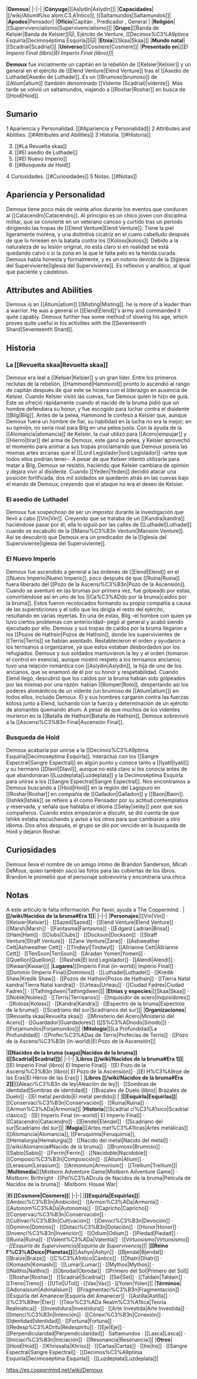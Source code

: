 

|**Demoux**|
|-|-|
|**Cónyuge**|[[Aslydin\|Aslydin]]|
|**Capacidades**|[[/wiki/Atium#Uso alom.C3.A1ntico]], [[Saltamundos\|Saltamundos]]|
|**Apodos**|Pensador|
|**Oficio**|Capitán , Predicador , General |
|**Religión**|[[Supervivencialismo\|Supervivencialismo]]|
|**Grupo**|[[Banda de Kelsier\|Banda de Kelsier]]🐱︎, Ejército de Venture, [[Decimos%C3%A9ptima Esquirla\|Decimoséptima Esquirla]]🐱︎|
|**Etnia**|[[Skaa\|Skaa]]|
|**Mundo natal**|[[Scadrial\|Scadrial]]|
|**Universo**|[[Cosmere\|Cosmere]]|
|**Presentado en**|*[[El Imperio Final (libro)\|El Imperio Final (libro)]]*|

**Demoux** fue inicialmente un capitán en la rebelión de [[Kelsier\|Kelsier]] y un general en el ejército de [[Elend Venture\|Elend Venture]] tras el [[Asedio de Luthadel\|Asedio de Luthadel]]. Es un [[Brumoso\|brumoso]] de [[Atium\|atium]] (también denominado [[Vidente (Scadrial)\|vidente]]. Más tarde se volvió un saltamundos, viajando a [[Roshar\|Roshar]] en busca de [[Hoid\|Hoid]].

## Sumario

1 Apariencia y Personalidad. [[#Apariencia y Personalidad]] 
2 Attributes and Abilities. [[#Attributes and Abilities]] 
3 Historia. [[#Historia]] 

3. [[#La Revuelta skaa]] 
3. [[#El asedio de Luthadel]] 
3. [[#El Nuevo Imperio]] 
3. [[#Busqueda de Hoid]] 


4 Curiosidades. [[#Curiosidades]] 
5 Notas. [[#Notas]] 


## Apariencia y Personalidad
Demoux tiene poco más de veinte años durante los eventos que conducen al [[Catacendro\|Catacendro]]. Al principio es un chico joven con disciplina militar, que se convierte en un veterano canoso y curtido tras un periodo dirigiendo las tropas de [[Elend Venture\|Elend Venture]]. Tiene la piel ligeramente morena, y una distintiva cicatriz en el cuero cabelludo después de que lo hiriesen en la batalla contra los [[Koloss\|koloss]]. Debido a la naturaleza de su lesión original, no esta claro si en realidad se está quedando calvo o si la zona en la que le falta pelo es la herida curada.
Demoux habla honesta y formalmente, y es un notorio devoto de la [[Iglesia del Superviviente\|Iglesia del Superviviente]]. Es reflexivo y analitico, al igual que paciente y cauteloso.

## Attributes and Abilities
Demoux is an [[Atium\|atium]] [[Misting\|Misting]]. he is more of a leader than a warrior. He was a general in [[Elend\|Elend]]'s army and commanded it quite capably.
Demoux further has some method of slowing his age, which proves quite useful in his activities with the [[Seventeenth Shard\|Seventeenth Shard]].

## Historia
### La [[Revuelta skaa\|Revuelta skaa]]
Demoux era leal a [[Kelsier\|Kelsier]] y un gran líder. Entre los primeros reclutas de la rebelión, [[Hammond\|Hammond]] pronto lo ascendió al rango de capitán después de que este se hiciera con el liderazgo en ausencia de Kelsier. Cuando Kelsier visitó las cuevas, fue Demoux quien le hizo de guía. Este se ofreció rápidamente cuando el nacido de la bruma pidió que un hombre defendiera su honor, y fue escogido para luchar contra el disidente [[Bilg\|Bilg]].
Antes de la pelea, Hammond le confesó a Kelsier que, aunque Demoux fuera un hombre de fiar, su habilidad en la lucha no era la mejor; en su opinión, no sería rival para Bilg en una pelea justa. Con la ayuda de la [[Alomancia\|alomancia]] de Kelsier, la cual utilizó para [[Acero\|empujar]] y [[Hierro\|tirar]] del arma de Demoux, este ganó la pelea, y Kelsier aprovechó el momento para animar a sus tropas proclamando que Demoux poseía las mismas artes arcanas que el [[Lord Legislador\|lord Legislador]] –artes que todos ellos podrían tener–. A pesar de que Kelsier intentó utilizarle para matar a Bilg, Demoux se resistió, haciendo que Kelsier cambiara de opinión y dejara vivir al disidente.
Cuando [[Yeden\|Yeden]] decidió atacar una posición fortificada, dos mil soldados se quedaron atrás en las cuevas bajo el mando de Demoux, creyendo que el ataque no era el deseo de Kelsier.

### El asedio de Luthadel
Demoux fue sospechoso de ser un impostor durante la investigación que llevó a cabo [[Vin\|Vin]]. Creyendo que se trataba de un [[Kandra\|kandra]] haciéndose pasar por él, ella lo siguió por las calles de [[Luthadel\|Luthadel]] cuando se escabulló de la [[Mansi%C3%B3n Venture\|Mansión Venture]]. Así se descubrió que Demoux era un predicador de la [[Iglesia del Superviviente\|Iglesia del Superviviente]].

### El Nuevo Imperio
Demoux fue ascendido a general a las órdenes de [[Elend\|Elend]] en el [[Nuevo Imperio\|Nuevo Imperio]], poco después de que [[Ruina\|Ruina]] fuera liberado del [[Pozo de la Ascensi%C3%B3n\|Pozo de la Ascensión]].
Cuando se aventuró en las brumas por primera vez, fue golpeado por estas, convirtiéndose así en uno de los [[Ca%C3%ADdo por la bruma\|caídos por la bruma]]. Estos fueron recolocados formando su propia compañía a causa de las supersticiones y el odio que les dirigía el resto del ejército, resultando en varias reyertas. En una de estas, Bilg –el hombre con quien ya tuvo ciertos problemas con anterioridad– pegó al general y acabó siendo ejecutado por ello.
Demoux y sus tropas de caídos por la bruma llegaron a los [[Pozos de Hathsin\|Pozos de Hathsin]], donde los supervivientes de [[Terris\|Terris]] se habían asentado. Restablecieron el orden y ayudaron a los terrisanos a organizarse, ya que estos estaban desbordados por los refugiados. Demoux y sus soldados mantuvieron la ley y el orden (tomaron el control en esencia), aunque mostró respeto a los terrisanos ancianos; tuvo una relación romántica con [[Aslydin\|Aslydin]], la hija de uno de los ancianos, que se enamoró de él por su honor y respetabilidad.
Cuando Elend llegó, descubrió que los caídos por la bruma habían sido golpeados por las mismas por una razón: habían [[Romper\|Roto]], despertando así los poderes alománticos de un vidente (un brumoso de [[Atium\|atium]]) en todos ellos, incluido Demoux. Él y sus hombres cargaron contra las fuerzas koloss junto a Elend, luchando con la fuerza y determinación de un ejército de alomantes quemando atium. A pesar de que muchos de los videntes murieron en la [[Batalla de Hathsin\|Batalla de Hathsin]], Demoux sobrevivió a la [[Ascensi%C3%B3n Final\|Ascensión Final]].

### Busqueda de Hoid
Demoux acabaría por unirse a la [[Decimos%C3%A9ptima Esquirla\|Decimoséptima Esquirla]]. Interactuó con los [[Sangre Espectral\|Sangre Espectral]] en algún punto y conoce tanto a [[Iyatil\|Iyatil]] y su hermano [[Dlavil\|Dlavil]], aunque no está claro si los conocía antes de que abandonaran [[Luzdeplata\|Luzdeplata]] y la Decimoséptima Esquirla para unirse a los [[Sangre Espectral\|Sangre Espectral]].
Nos encontramos a Demoux buscando a [[Hoid\|Hoid]] en la región del Lagopuro en [[Roshar\|Roshar]] en compañía de [[Galladon\|Galladon]] y [[Baon\|Baon]]. [[Ishikk\|Ishikk]] se refiere a él como Pensador por su actitud contemplativa y reservada, y señala que hablaba el idioma [[Selay\|selay]] peor que sus compañeros. Cuando estos empezaron a discutir, se dió cuenta de que Ishikk estaba escuchando y avisó a los otros para que cambiaran a otro idioma. Dos años después, el grupo se dió por vencido en la busqueda de Hoid y dejaron Roshar.

## Curiosidades
Demoux lleva el nombre de un amigo íntimo de Brandon Sanderson, Micah DeMoux, quien también sacó las fotos para las cubiertas de los libros. Brandon le prometió que el personaje sobreviviría y encontraría una chica.

## Notas

A este artículo le falta información. Por favor, ayuda a The Coppermind .
|**[[/wiki/Nacidos de la bruma#Era 1]]**|
|-|-|
|**Personajes**|[[Vin\|Vin]] · [[Kelsier\|Kelsier]] · [[Sazed\|Sazed]] · [[Elend Venture\|Elend Venture]] · [[Marsh\|Marsh]] · [[Fantasma\|Fantasma]] · [[Edgard Ladrian\|Brisa]] · [[Ham\|Ham]] · [[Clubs\|Clubs]] · [[Dockson\|Dockson]] · [[Straff Venture\|Straff Venture]] · [[Zane Venture\|Zane]] · [[Ashweather Cett\|Ashweather Cett]] · [[Tindwyl\|Tindwyl]] · [[Allrianne Cett\|Allrianne Cett]] · [[TenSoon\|TenSoon]] · [[Aradan Yomen\|Yomen]] · [[Quellion\|Quellion]] · [[Rashek\|El lord Legislador]] · [[Alendi\|Alendi]] · [[Kwaan\|Kwaan]]|
|**Lugares**|[[Imperio Final (in-world)\| Imperio Final]] · [[Dominio (Imperio Final)\|Dominios]] · [[Luthadel\|Luthadel]] · [[Kredik Shaw\|Kredik Shaw]] · [[Pozos de Hathsin\|Pozos de Hathsin]] · [[Tierra Natal kandra\|Tierra Natal kandra]] · [[Urteau\|Urteau]] · [[Ciudad Fadrex\|Ciudad Fadrex]] · [[Tathingdwen\|Tathingdwen]]|
|**Etnias y especies**|[[Skaa\|Skaa]] · [[Noble\|Nobles]] · [[Terris\|Terrisanos]] · [[Inquisidor de acero\|Inquisidores]] · [[Koloss\|Koloss]] · [[Kandra\|Kandra]] · [[Espectro de la bruma\|Espectros de la bruma]] · [[Scadriano del sur\|Scadrianos del sur]]|
|**Organizaciones**|[[Revuelta skaa\|Revuelta skaa]] · [[Ministerio del Acero\|Ministerio del Acero]] · [[Guardador\|Guardadores]] ([[S%C3%ADnodo\|Sínodo]]) · [[Forjamundos\|Forjamundos]]|
|**Mitología**|[[La Profundidad\|La Profundidad]] · [[Profec%C3%ADas de Terris\|Profecías de Terris]] · [[Pozo de la Ascensi%C3%B3n (in-world)\|El Pozo de la Ascensión]]|

|**[[Nacidos de la bruma (saga)\|Nacidos de la bruma]] ([[Scadrial\|Scadrial]])**|
|-|-|
|**Libros [[/wiki/Nacidos de la bruma#Era 1]]**|[[El Imperio Final (libro)\| El Imperio Final]] · [[El Pozo de la Ascensi%C3%B3n (libro)\| El Pozo de la Ascensión]] · [[El H%C3%A9roe de las Eras\|El Héroe de las Eras]] |
|**Libros [[/wiki/Nacidos de la bruma#Era 2]]**|[[Aleaci%C3%B3n de ley\|Aleación de ley]] · [[Sombras de identidad\|Sombras de identidad]] · [[Brazales de Duelo (libro)\| Brazales de Duelo]] · [[El metal perdido\|El metal perdido]]  |
|**[[Esquirla\|Esquirlas]]**|[[Conservaci%C3%B3n\|Conservación]] · [[Ruina\|Ruina]] · [[Armon%C3%ADa\|Armonía]]|
|**Historia**|[[Scadrial cl%C3%A1sico\|Scadrial clásico]] · [[El Imperio Final (in-world)\| El Imperio Final]] · [[Catacendro\|Catacendro]] · [[Elendel\|Elendel]] · [[Scadriano del sur\|Scadriano del sur]]|
|**Magia**|[[Artes met%C3%A1licas\|Artes metálicas]] ([[Alomancia\|Alomancia]], [[Feruquimia\|Feruquimia]], [[Hemalurgia\|Hemalurgia]]) · [[Nacido del metal\|Nacido del metal]] · [[/wiki/Alomancia#Nacido de la bruma]] · [[Brumoso\|Brumoso]] · [[Sabio\|Sabio]] · [[Ferrin\|Ferrin]] · [[Nacidoble\|Nacidoble]] · [[Composici%C3%B3n\|Composición]] · [[Atium\|Atium]] · [[Lerasium\|Lerasium]] · [[Armonium\|Armonium]] · [[Trellium\|Trellium]]|
|**Multimedia**|[[Mistborn Adventure Game\|Mistborn Adventure Game‎‎]] · Mistborn: Birthright · [[Pel%C3%ADcula de Nacidos de la bruma\|Película de Nacidos de la bruma]] · Mistborn: House War|

|**El [[Cosmere\|Cosmere]]**|
|-|-|
|**[[Esquirla\|Esquirlas]]**|[[Ambici%C3%B3n\|Ambición]] · [[Armon%C3%ADa\|Armonía]] · [[Autonom%C3%ADa\|Autonomía]] · [[Capricho\|Capricho]] · [[Conservaci%C3%B3n\|Conservación]] · [[Cultivaci%C3%B3n\|Cultivación]] · [[Devoci%C3%B3n\|Devoción]] · [[Dominio\|Dominio]] · [[Dotaci%C3%B3n\|Dotación]] · [[Honor\|Honor]] · [[Invenci%C3%B3n\|Invención]] · [[Odium\|Odium]] · [[Piedad\|Piedad]] · [[Ruina\|Ruina]] · [[Valent%C3%ADa\|Valentía]] · [[Virtuosismo\|Virtuosismo]] · *[[Esquirla de Supervivencia\|Esquirla de Supervivencia]]*|
|**[[Reino F%C3%ADsico\|Planetas]]**|[[Ashyn\|Ashyn]] · [[Bjendal\|Bjendal]] · [[Braize\|Braize]] · [[C%C3%A1ntico\|Cántico]] · [[Dhatri\|Dhatri]] · [[Komashi\|Komashi]] · [[Lumar\|Lumar]] · [[Mythos\|Mythos]] · [[Nalthis\|Nalthis]] · [[Obrodai\|Obrodai]] · [[Primero del Sol\|Primero del Sol]] · [[Roshar\|Roshar]] · [[Scadrial\|Scadrial]] · [[Sel\|Sel]] · [[Taldain\|Taldain]] · [[Treno\|Treno]] · [[UTol\|UTol]] · [[Vax\|Vax]] · [[Yolen\|Yolen]]|
|**Términos**|[[Adonalsium\|Adonalsium]] · [[Fragmentaci%C3%B3n\|Fragmentación]] · [[Esquirla del Amanecer\|Esquirla del Amanecer]] · [[Astilla\|Astilla]] · [[%C3%89ter\|Éter]] · [[Teor%C3%ADa Realm%C3%A1tica\|Teoría Realmática]] · [[Investidura\|Investidura]] · [[Arte Investida\|Arte Investida]] · [[Intenci%C3%B3n\|Intención]] · [[Conexi%C3%B3n\|Conexión]] · [[Identidad\|Identidad]] · [[Fortuna\|Fortuna]] · [[Redesp%C3%ADritu\|Redespíritu]] · [[Eje\|Eje]] · [[Perpendicularidad\|Perpendicularidad]] · Saltamundos · [[Lasca\|Lasca]] · [[Iniciaci%C3%B3n\|Iniciación]] · [[Resonancia\|Resonancia]]|
|**Otros**|[[Hoid\|Hoid]] · [[Khrissalla\|Khriss]] · [[Cartas\|Cartas]] · [[Ire\|Ire]] · [[Sangre Espectral\|Sangre Espectral]] · [[Decimos%C3%A9ptima Esquirla\|Decimoséptima Esquirla]] · [[Luzdeplata\|Luzdeplata]]|



https://es.coppermind.net/wiki/Demoux